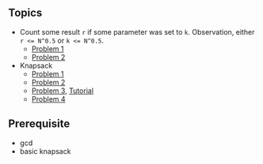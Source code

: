 ## Topics
- Count some result `r` if some parameter was set to `k`. Observation, either `r <= N^0.5` or `k <= N^0.5`.
    - [Problem 1](https://codeforces.com/contest/792/problem/E) 
    - [Problem 2](https://atcoder.jp/contests/arc126/tasks/arc126_c) 
- Knapsack
    - [Problem 1](https://atcoder.jp/contests/dp/tasks/dp_d)
    - [Problem 2](https://atcoder.jp/contests/dp/tasks/dp_e)
    - [Problem 3](https://www.codechef.com/problems/TREUPS), [Tutorial](https://codeforces.com/blog/entry/59606)
    - [Problem 4](https://codeforces.com/blog/entry/92845)

## Prerequisite
- gcd
- basic knapsack
